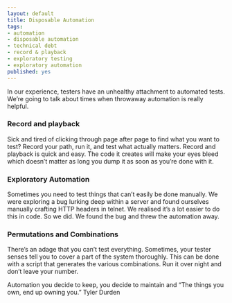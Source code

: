 ```yaml
---
layout: default
title: Disposable Automation
tags:
- automation
- disposable automation
- technical debt
- record & playback
- exploratory testing
- exploratory automation
published: yes
---
```

In our experience, testers have an unhealthy attachment to automated tests. We’re going to talk about times when throwaway automation is really helpful.

### Record and playback
Sick and tired of clicking through page after page to find what you want to test? Record your path, run it, and test what actually matters. Record and playback is quick and easy. The code it creates will make your eyes bleed which doesn’t matter as long you dump it as soon as you’re done with it.

### Exploratory Automation
Sometimes you need to test things that can’t easily be done manually. We were exploring a bug lurking deep within a server and found ourselves manually crafting HTTP headers in telnet. We realised it’s a lot easier to do this in code. So we did. We found the bug and threw the automation away.

### Permutations and Combinations
There’s an adage that you can’t test everything. Sometimes, your tester senses tell you to cover a part of the system thoroughly. This can be done with a script that generates the various combinations. Run it over night and don’t leave your number.

Automation you decide to keep, you decide to maintain and “The things you own, end up owning you.” Tyler Durden